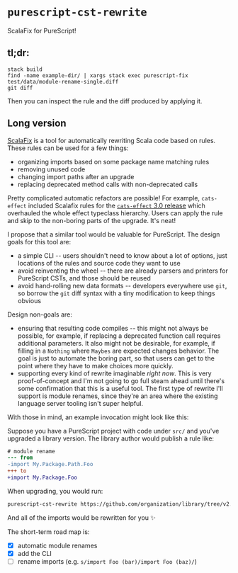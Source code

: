 # `purescript-cst-rewrite`

ScalaFix for PureScript!

## tl;dr:

```
stack build
find -name example-dir/ | xargs stack exec purescript-fix test/data/module-rename-single.diff
git diff
```

Then you can inspect the rule and the diff produced by applying it.

## Long version

[ScalaFix] is a tool for automatically rewriting Scala code based on
rules. These rules can be used for a few things:

- organizing imports based on some package name matching rules
- removing unused code
- changing import paths after an upgrade
- replacing deprecated method calls with non-deprecated calls

Pretty complicated automatic refactors are possible! For example,
`cats-effect` included Scalafix rules for the [`cats-effect` 3.0 release]
which overhauled the whole effect typeclass hierarchy. Users can apply
the rule and skip to the non-boring parts of the upgrade. It's neat!

I propose that a similar tool would be valuable for PureScript. The design
goals for this tool are:

- a simple CLI -- users shouldn't need to know about a lot of options, just locations
  of the rules and source code they want to use
- avoid reinventing the wheel -- there are already parsers and printers for PureScript
  CSTs, and those should be reused
- avoid hand-rolling new data formats -- developers everywhere use `git`, so borrow the
  `git` diff syntax with a tiny modification to keep things obvious

Design non-goals are:

- ensuring that resulting code compiles -- this might not always be possible, for example,
  if replacing a deprecated function call requires additional parameters. It also might not
  be desirable, for example, if filling in a `Nothing` where `Maybes` are expected changes
  behavior. The goal is just to automate the boring part, so that users can get to the
  point where they have to make choices more quickly.
- supporting every kind of rewrite imaginable _right now_. This is very proof-of-concept and I'm not going to go full steam ahead until there's some confirmation that this is
  a useful tool. The first type of rewrite I'll support is module renames, since they're an
  area where the existing language server tooling isn't super helpful.

With those in mind, an example invocation might look like this:

Suppose you have a PureScript project with code under `src/` and you've upgraded a library
version. The library author would publish a rule like:

```diff
# module rename
--- from
-import My.Package.Path.Foo
+++ to
+import My.Package.Foo
```

When upgrading, you would run:

```bash
purescript-cst-rewrite https://github.com/organization/library/tree/v2.0.0/rules/v2.0.0.diff src/
```

And all of the imports would be rewritten for you ✨

The short-term road map is:

- [x] automatic module renames
- [x] add the CLI
- [ ] rename imports (e.g. `s/import Foo (bar)/import Foo (baz)/`)

[ScalaFix]: https://scalacenter.github.io/scalafix/
[`cats-effect` 3.0 release]: https://github.com/typelevel/cats-effect/tree/series/3.x/scalafix/v3_0_0/input/src/main/scala/fix

